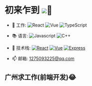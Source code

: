# 初来乍到  ![](https://southliu.github.io/)👋

- 💼 工作: 
  ![React](https://img.shields.io/badge/-React-black?style=plastic&logo=react)
  ![Vue](https://img.shields.io/badge/-Vue-black?style=plastic&logo=vue.js)
  ![TypeScript](https://img.shields.io/badge/-TypeScript-black?style=plastic&logo=typeScript)

- 📚 语言:
  ![Javascript](https://img.shields.io/badge/-JavaScript-black?style=plastic&logo=javascript)
  ![C++](https://img.shields.io/badge/-C++-black?style=plastic&logo=c%2B%2B)

- 🔧 技术栈:
  [![React](https://img.shields.io/badge/React-16.0+-blue.svg?style=plastic)](https://react.docschina.org/)
  [![Vue](https://img.shields.io/badge/Vue-2.0~3.0-green.svg?style=plastic)](https://cn.vuejs.org/)
  [![Express](https://img.shields.io/badge/Express-4.0+-black.svg?style=plastic)](https://www.expressjs.com.cn/)

- 📫 邮箱:
  1275093225@qq.com

<!-- ![](https://visitor-badge.glitch.me/badge?page_id=SouthlLiu) -->

<!-- [![SouthLiu's github stats](https://github-readme-stats.vercel.app/api?username=SouthLiu&show_icons=true)](https://github.com/SouthLiu) -->


## 广州求工作(前端开发)😂
